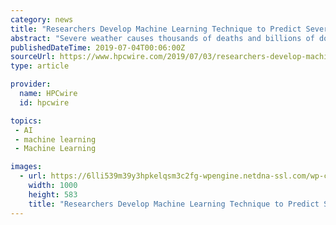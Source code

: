 ```yaml
---
category: news
title: "Researchers Develop Machine Learning Technique to Predict Severe Weather"
abstract: "Severe weather causes thousands of deaths and billions of dollars in damage every year – and as climate change looms, the number of severe weather events increases year by year. Now, a team of researchers at Penn State, AccuWeather, Inc., and the ..."
publishedDateTime: 2019-07-04T00:06:00Z
sourceUrl: https://www.hpcwire.com/2019/07/03/researchers-develop-machine-learning-technique-to-predict-severe-weather/
type: article

provider:
  name: HPCwire
  id: hpcwire

topics:
 - AI
 - machine learning
 - Machine Learning

images:
  - url: https://6lli539m39y3hpkelqsm3c2fg-wpengine.netdna-ssl.com/wp-content/uploads/2019/01/shutterstock_1123177739-2.jpg
    width: 1000
    height: 583
    title: "Researchers Develop Machine Learning Technique to Predict Severe Weather"
---
```

